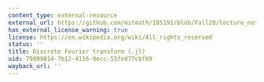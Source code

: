 ```yaml
---
content_type: external-resource
external_url: https://github.com/mitmath/18S191/blob/Fall20/lecture_notebooks/week13/dft.jl
has_external_license_warning: true
license: https://en.wikipedia.org/wiki/All_rights_reserved
status: ''
title: Discrete Fourier transform (.jl)
uid: 79099814-7b12-4116-9ecc-53fed77cbf69
wayback_url: ''
---
```

